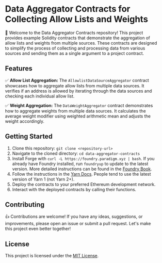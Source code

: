 # Data Aggregator Contracts for Collecting Allow Lists and Weights

👋 Welcome to the Data Aggregator Contracts repository! This project provides example Solidity contracts that demonstrate the aggregation of allow lists and weights from multiple sources. These contracts are designed to simplify the process of collecting and processing data from various sources and sending them as a single argument to a project contract.

## Features

✅ **Allow List Aggregation:** The `AllowlistDataSourceAggregator` contract showcases how to aggregate allow lists from multiple data sources. It verifies if an address is allowed by iterating through the data sources and checking each individual allow list.

✅ **Weight Aggregation:** The `DataWeightAggregator` contract demonstrates how to aggregate weights from multiple data sources. It calculates the average weight modifier using weighted arithmetic mean and adjusts the weight accordingly.

## Getting Started
1. Clone this repository: `git clone <repository-url>`
2. Navigate to the cloned directory: `cd data-aggregator-contracts`
3. Install Forge with `curl -L https://foundry.paradigm.xyz | bash`. If you already have Foundry installed, run `foundryup` to update to the latest version. More detailed instructions can be found in the [Foundry Book](https://book.getfoundry.sh/getting-started/installation).
4. Follow the instructions in the [Yarn Docs](https://classic.yarnpkg.com/en/docs/install). People tend to use the latest version of Yarn 1 (not Yarn 2+).
5. Deploy the contracts to your preferred Ethereum development network.
6. Interact with the deployed contracts by calling their functions.

## Contributing

👍 Contributions are welcome! If you have any ideas, suggestions, or improvements, please open an issue or submit a pull request. Let's make this project even better together!

## License

This project is licensed under the [MIT License](LICENSE).
